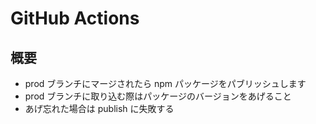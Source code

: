 # GitHub Actions

## 概要

- prod ブランチにマージされたら npm パッケージをパブリッシュします
- prod ブランチに取り込む際はパッケージのバージョンをあげること
- あげ忘れた場合は publish に失敗する
